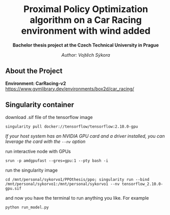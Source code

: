 
<!-- PROJECT Title -->
<br />
<div align="center">
  <h1 align="center">Proximal Policy Optimization algorithm on a Car Racing environment with wind added</h1>

  <p align="center">
    <b>Bachelor thesis project at the Czech Technical University in Prague</b>
  </p>
  <p align="center">
    <i>Author: Vojtěch Sýkora</i>
  </p>
</div>
<!-- ----- -->

## About the Project

**Environment: CarRacing-v2**
https://www.gymlibrary.dev/environments/box2d/car_racing/


## Singularity container
download .sif file of the tensorflow image
```
singularity pull docker://tensorflow/tensorflow:2.10.0-gpu
```

*If your host system has an NVIDIA GPU card and a driver installed, you can leverage the card with the `--nv` option*

run interactive node with GPUs
```
srun -p amdgpufast --gres=gpu:1 --pty bash -i
```

run the singularity image
```
cd /mnt/personal/sykorvo1/PPOthesis/ppo; singularity run --bind /mnt/personal/sykorvo1:/mnt/personal/sykorvo1 --nv tensorflow_2.10.0-gpu.sif
```

and now you have the terminal to run anything you like. For example
```
python run_model.py
```